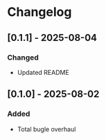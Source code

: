 # Changelog

## [0.1.1] - 2025-08-04

### Changed

- Updated README

## [0.1.0] - 2025-08-02

### Added

- Total bugle overhaul

<!---
https://keepachangelog.com/en/1.1.0/
--->
